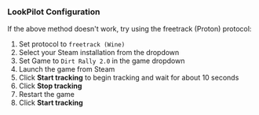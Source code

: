 ### LookPilot Configuration
If the above method doesn't work, try using the freetrack (Proton) protocol:

1. Set protocol to `freetrack (Wine)`
2. Select your Steam installation from the dropdown
3. Set Game to `Dirt Rally 2.0` in the game dropdown
4. Launch the game from Steam
5. Click **Start tracking** to begin tracking and wait for about 10 seconds
6. Click **Stop tracking**
7. Restart the game
8. Click **Start tracking**
